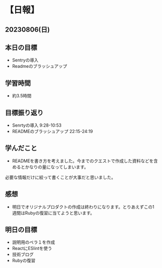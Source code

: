 # 【日報】
## 20230806(日)
## 本日の目標
- Sentryの導入
- Readmeのブラッシュアップ
## 学習時間
- 約3.5時間

## 目標振り返り
- Senrtyの導入 9:28-10:53
- READMEのブラッシュアップ 22:15-24:19

## 学んだこと
- READMEを書き方を考えました。今までのクエストで作成した資料などを含めるとかなりの量になってしまいます。

必要な情報だけに絞って書くことが大事だと思いました。

## 感想
- 明日でオリジナルプロダクトの作成は終わりになります。とりあえずこの1週間はRubyの復習に当てようと思います。

## 明日の目標
- 説明用のペラ１を作成
- ReactにESlintを使う
- 技術ブログ
- Rubyの復習




